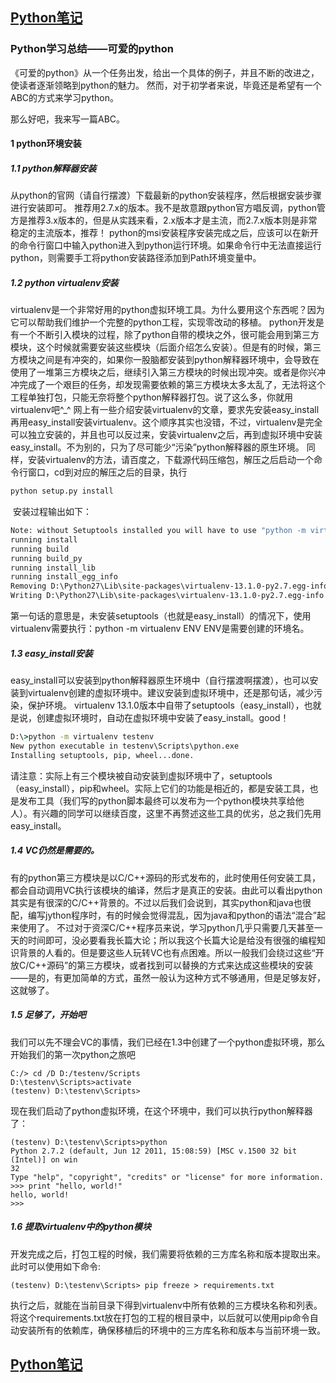 ## [Python笔记](https://billy0920.github.io/python_tips)
### Python学习总结——可爱的python

《可爱的python》从一个任务出发，给出一个具体的例子，并且不断的改进之，使读者逐渐领略到python的魅力。
然而，对于初学者来说，毕竟还是希望有一个ABC的方式来学习python。

那么好吧，我来写一篇ABC。

#### 1 python环境安装
##### 1.1 python解释器安装
从python的官网（请自行摆渡）下载最新的python安装程序，然后根据安装步骤进行安装即可。
推荐用2.7.x的版本。我不是故意跟python官方唱反调，python管方是推荐3.x版本的，但是从实践来看，2.x版本才是主流，而2.7.x版本则是非常稳定的主流版本，推荐！
python的msi安装程序安装完成之后，应该可以在新开的命令行窗口中输入python进入到python运行环境。如果命令行中无法直接运行python，则需要手工将python安装路径添加到Path环境变量中。

##### 1.2 python virtualenv安装
virtualenv是一个非常好用的python虚拟环境工具。为什么要用这个东西呢？因为它可以帮助我们维护一个完整的python工程，实现零改动的移植。
python开发是有一个不断引入模块的过程，除了python自带的模块之外，很可能会用到第三方模块，这个时候就需要安装这些模块（后面介绍怎么安装）。但是有的时候，第三方模块之间是有冲突的，如果你一股脑都安装到python解释器环境中，会导致在使用了一堆第三方模块之后，继续引入第三方模块的时候出现冲突。或者是你兴冲冲完成了一个艰巨的任务，却发现需要依赖的第三方模块太多太乱了，无法将这个工程单独打包，只能无奈将整个python解释器打包。说了这么多，你就用virtualenv吧^_^
网上有一些介绍安装virtualenv的文章，要求先安装easy_install再用easy_install安装virtualenv。这个顺序其实也没错，不过，virtualenv是完全可以独立安装的，并且也可以反过来，安装virtualenv之后，再到虚拟环境中安装easy_install。不为别的，只为了尽可能少“污染”python解释器的原生环境。
同样，安装virtualenv的方法，请百度之，下载源代码压缩包，解压之后启动一个命令行窗口，cd到对应的解压之后的目录，执行
```bat
python setup.py install
```
 安装过程输出如下：
```bat
Note: without Setuptools installed you will have to use "python -m virtualenv ENV"
running install
running build
running build_py
running install_lib
running install_egg_info
Removing D:\Python27\Lib\site-packages\virtualenv-13.1.0-py2.7.egg-info
Writing D:\Python27\Lib\site-packages\virtualenv-13.1.0-py2.7.egg-info
```
第一句话的意思是，未安装setuptools（也就是easy_install）的情况下，使用virtualenv需要执行：python -m virtualenv ENV
ENV是需要创建的环境名。

##### 1.3 easy_install安装
easy_install可以安装到python解释器原生环境中（自行摆渡啊摆渡），也可以安装到virtualenv创建的虚拟环境中。建议安装到虚拟环境中，还是那句话，减少污染，保护环境。
virtualenv 13.1.0版本中自带了setuptools（easy_install），也就是说，创建虚拟环境时，自动在虚拟环境中安装了easy_install。good！
```bat
D:\>python -m virtualenv testenv
New python executable in testenv\Scripts\python.exe
Installing setuptools, pip, wheel...done.
```
请注意：实际上有三个模块被自动安装到虚拟环境中了，setuptools（easy_install），pip和wheel。实际上它们的功能是相近的，都是安装工具，也是发布工具（我们写的python脚本最终可以发布为一个python模块共享给他人）。有兴趣的同学可以继续百度，这里不再赘述这些工具的优劣，总之我们先用easy_install。
##### 1.4 VC仍然是需要的。
有的python第三方模块是以C/C++源码的形式发布的，此时使用任何安装工具，都会自动调用VC执行该模块的编译，然后才是真正的安装。由此可以看出python其实是有很深的C/C++背景的。不过以后我们会说到，其实python和java也很配，编写jython程序时，有的时候会觉得混乱，因为java和python的语法“混合”起来使用了。
不过对于资深C/C++程序员来说，学习python几乎只需要几天甚至一天的时间即可，没必要看我长篇大论；所以我这个长篇大论是给没有很强的编程知识背景的人看的。但是要这些人玩转VC也有点困难。所以一般我们会绕过这些“开放C/C++源码”的第三方模块，或者找到可以替换的方式来达成这些模块的安装——是的，有更加简单的方式，虽然一般认为这种方式不够通用，但是足够友好，这就够了。
##### 1.5 足够了，开始吧
我们可以先不理会VC的事情，我们已经在1.3中创建了一个python虚拟环境，那么开始我们的第一次python之旅吧
```
C:/> cd /D D:/testenv/Scripts
D:\testenv\Scripts>activate
(testenv) D:\testenv\Scripts>
```
现在我们启动了python虚拟环境，在这个环境中，我们可以执行python解释器了：
```
(testenv) D:\testenv\Scripts>python
Python 2.7.2 (default, Jun 12 2011, 15:08:59) [MSC v.1500 32 bit (Intel)] on win
32
Type "help", "copyright", "credits" or "license" for more information.
>>> print "hello, world!"
hello, world!
>>>
```
##### 1.6 提取virtualenv中的python模块
开发完成之后，打包工程的时候，我们需要将依赖的三方库名称和版本提取出来。
此时可以使用如下命令:
```
(testenv) D:\testenv\Scripts> pip freeze > requirements.txt
```
执行之后，就能在当前目录下得到virtualenv中所有依赖的三方模块名称和列表。
将这个requirements.txt放在打包的工程的根目录中，以后就可以使用pip命令自动安装所有的依赖库，确保移植后的环境中的三方库名称和版本与当前环境一致。

## [Python笔记](https://billy0920.github.io/python_tips)
